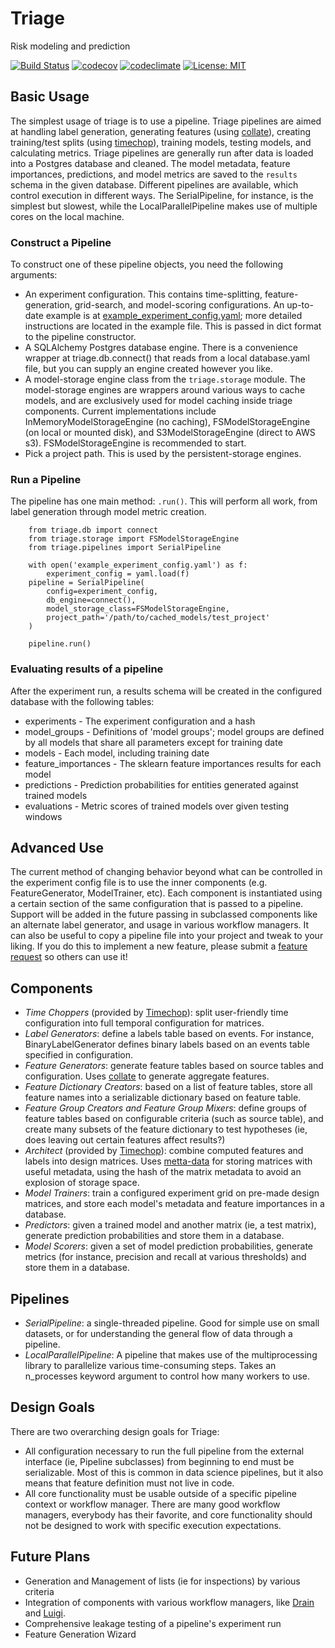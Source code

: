 # Triage

Risk modeling and prediction

[![Build Status](https://travis-ci.org/dssg/triage.svg?branch=master)](https://travis-ci.org/dssg/triage)
[![codecov](https://codecov.io/gh/dssg/triage/branch/master/graph/badge.svg)](https://codecov.io/gh/dssg/triage)
[![codeclimate](https://codeclimate.com/github/dssg/triage.png)](https://codeclimate.com/github/dssg/triage)
[![License: MIT](https://img.shields.io/badge/License-MIT-yellow.svg)](https://opensource.org/licenses/MIT)


## Basic Usage

The simplest usage of triage is to use a pipeline. Triage pipelines are aimed at handling label generation, generating features (using [collate](https://github.com/dssg/collate)), creating training/test splits (using [timechop](https://github.com/dssg/timechop)), training models, testing models, and calculating metrics. Triage pipelines are generally run after data is loaded into a Postgres database and cleaned. The model metadata, feature importances, predictions, and model metrics are saved to the `results` schema in the given database.  Different pipelines are available, which control execution in different ways.  The SerialPipeline, for instance, is the simplest but slowest, while the LocalParallelPipeline makes use of multiple cores on the local machine.


### Construct a Pipeline

To construct one of these pipeline objects, you need the following arguments:

- An experiment configuration. This contains time-splitting, feature-generation, grid-search, and model-scoring configurations. An up-to-date example is at [example_experiment_config.yaml](https://github.com/dssg/triage/blob/master/example_experiment_config.yaml); more detailed instructions are located in the example file. This is passed in dict format to the pipeline constructor.
- A SQLAlchemy Postgres database engine. There is a convenience wrapper at triage.db.connect() that reads from a local database.yaml file, but you can supply an engine created however you like.
- A model-storage engine class from the `triage.storage` module. The model-storage engines are wrappers around various ways to cache models, and are exclusively used for model caching inside triage components. Current implementations include InMemoryModelStorageEngine (no caching), FSModelStorageEngine (on local or mounted disk), and S3ModelStorageEngine (direct to AWS s3). FSModelStorageEngine is recommended to start.
- Pick a project path. This is used by the persistent-storage engines.


### Run a Pipeline

The pipeline has one main method: `.run()`. This will perform all work, from label generation through model metric creation.

```
    from triage.db import connect
    from triage.storage import FSModelStorageEngine
    from triage.pipelines import SerialPipeline

	with open('example_experiment_config.yaml') as f:
		experiment_config = yaml.load(f)
	pipeline = SerialPipeline(
		config=experiment_config,
		db_engine=connect(),
		model_storage_class=FSModelStorageEngine,
		project_path='/path/to/cached_models/test_project'
	)

	pipeline.run()
```


### Evaluating results of a pipeline

After the experiment run, a results schema will be created in the configured database with the following tables:
- experiments - The experiment configuration and a hash
- model_groups - Definitions of 'model groups'; model groups are defined by all models that share all parameters except for training date
- models - Each model, including training date
- feature_importances - The sklearn feature importances results for each model
- predictions - Prediction probabilities for entities generated against trained models
- evaluations - Metric scores of trained models over given testing windows


## Advanced Use

The current method of changing behavior beyond what can be controlled in the experiment config file is to use the inner components (e.g. FeatureGenerator, ModelTrainer, etc). Each component is instantiated using a certain section of the same configuration that is passed to a pipeline. Support will be added in the future passing in subclassed components like an alternate label generator, and usage in various workflow managers. It can also be useful to copy a pipeline file into your project and tweak to your liking. If you do this to implement a new feature, please submit a [feature request](https://github.com/dssg/triage/blob/60ecb0cc3ab7b1c0aa99917c624f794d20fc9f15/CONTRIBUTING.rst) so others can use it!

## Components

- *Time Choppers* (provided by [Timechop](https://github.com/dssg/timechop)): split user-friendly time configuration into full temporal configuration for matrices.
- *Label Generators*: define a labels table based on events. For instance, BinaryLabelGenerator defines binary labels based on an events table specified in configuration.
- *Feature Generators*: generate feature tables based on source tables and configuration. Uses [collate](https://github.com/dssg/collate) to generate aggregate features.
- *Feature Dictionary Creators*: based on a list of feature tables, store all feature names into a serializable dictionary based on feature table.
- *Feature Group Creators and Feature Group Mixers*: define groups of feature tables based on configurable criteria (such as source table), and create many subsets of the feature dictionary to test hypotheses (ie, does leaving out certain features affect results?)
- *Architect* (provided by [Timechop](https://github.com/dssg/timechop)): combine computed features and labels into design matrices. Uses [metta-data](https://github.com/dssg/metta-data) for storing matrices with useful metadata, using the hash of the matrix metadata to avoid an explosion of storage space.
- *Model Trainers*: train a configured experiment grid on pre-made design matrices, and store each model's metadata and feature importances in a database.
- *Predictors*: given a trained model and another matrix (ie, a test matrix), generate prediction probabilities and store them in a database.
- *Model Scorers*: given a set of model prediction probabilities, generate metrics (for instance, precision and recall at various thresholds) and store them in a database.


## Pipelines

- *SerialPipeline*: a single-threaded pipeline. Good for simple use on small datasets, or for understanding the general flow of data through a pipeline.
- *LocalParallelPipeline*: A pipeline that makes use of the multiprocessing library to parallelize various time-consuming steps. Takes an n_processes keyword argument to control how many workers to use.


## Design Goals

There are two overarching design goals for Triage:

- All configuration necessary to run the full pipeline from the external interface (ie, Pipeline subclasses) from beginning to end must be serializable. Most of this is common in data science pipelines, but it also means that feature definition must not live in code.
- All core functionality must be usable outside of a specific pipeline context or workflow manager. There are many good workflow managers, everybody has their favorite, and core functionality should not be designed to work with specific execution expectations.


## Future Plans

- Generation and Management of lists (ie for inspections) by various criteria
- Integration of components with various workflow managers, like [Drain](https://github.com/dssg/drain) and [Luigi](https://github.com/spotify/luigi).
- Comprehensive leakage testing of a pipeline's experiment run
- Feature Generation Wizard
